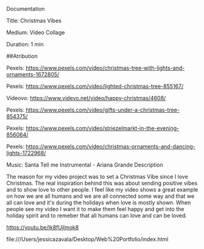 Documentation

Title: Christmas Vibes

Medium: Video Collage

Duration: 1 min

##Atribution

Pexels: https://www.pexels.com/video/christmas-tree-with-lights-and-ornaments-1672805/

Pexels: https://www.pexels.com/video/lighted-christmas-tree-855167/

Videovo: https://www.videvo.net/video/happy-christmas/4608/

Pexels: https://www.pexels.com/video/gifts-under-a-christmas-tree-854375/

Pexels: https://www.pexels.com/video/striezelmarkt-in-the-evening-856064/

Pexels: https://www.pexels.com/video/christmas-ornaments-and-dancing-lights-1722968/

Music: Santa Tell me Instrumental - Ariana Grande
Description

The reason for my video project was to set a Christmas Vibe since I love Christmas. The real inspiration behind this was about sending positive vibes and to show love to other people. I feel like my video shows a great example on how we are all humans and we are all connected some way and that we all can love and it's during the holidays when love is mostly shown. When people see my video I want it to make them feel happy and get into the holiday spirit and to remeber that all humans can love and can be loved.

https://youtu.be/Ik8fUjlmok8

file:///Users/jessicazavala/Desktop/Web%20Portfolio/index.html


